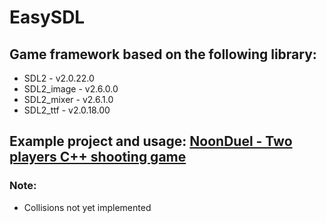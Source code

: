 # EasySDL

## Game framework based on the following library:
- SDL2 - v2.0.22.0
- SDL2_image - v2.6.0.0
- SDL2_mixer - v2.6.1.0
- SDL2_ttf - v2.0.18.00

## Example project and usage: [NoonDuel - Two players C++ shooting game](https://github.com/Luca71/NoonDuel)

### Note:
- Collisions not yet implemented